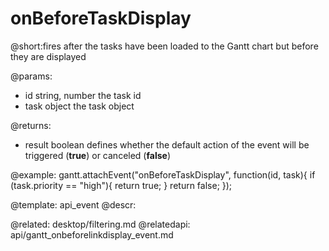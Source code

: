 onBeforeTaskDisplay
=============
@short:fires after the tasks have been loaded to the Gantt chart but before they are displayed
	

@params:
- id	string, number	the task id
- task	object	the task object

@returns:  
  - result     boolean       defines whether the default action of the event will be triggered (<b>true</b>) or canceled (<b>false</b>) 
 
 @example:
gantt.attachEvent("onBeforeTaskDisplay", function(id, task){
    if (task.priority == "high"){
        return true;
    }
    return false;
});

@template:	api_event
@descr:

@related:
	desktop/filtering.md
@relatedapi:
	 api/gantt_onbeforelinkdisplay_event.md
